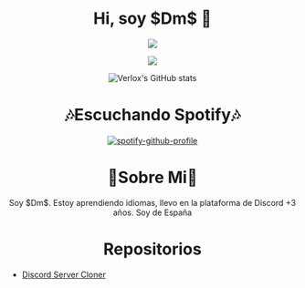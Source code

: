 <h1 align="center">Hi, soy $Dm$ 👋</h1>

<div align="center">
  <img src="https://media.discordapp.net/attachments/986388494081491008/990410262546878524/945146332249731112.gif"></img>

<div align="center">

  <img src="https://discord.c99.nl/widget/theme-3/975374860668784660.png"></img>

  ![Verlox's GitHub stats](https://github-readme-stats.vercel.app/api?username=DmS-FuckToS&show_icons=true&theme=radical)
</div>
<h1 align="center">🎶Escuchando Spotify🎶 </h1>

<div align="center">

[![spotify-github-profile](https://spotify-github-profile.vercel.app/api/view?uid=31soqzhye67mwp7rukbgn3qc7o6a&cover_image=true&theme=compact)](https://github.com/kittinan/spotify-github-profile)

</div>

<h1 align="center">👤Sobre Mi👤</h1>
Soy $Dm$. Estoy aprendiendo idiomas, llevo en la plataforma de Discord +3 años. Soy de España
</div>

<h1 align="center">Repositorios</h1>

* [Discord Server Cloner](https://github.com/DmS-FuckToS/$Dm$-Modified-Cloner)
